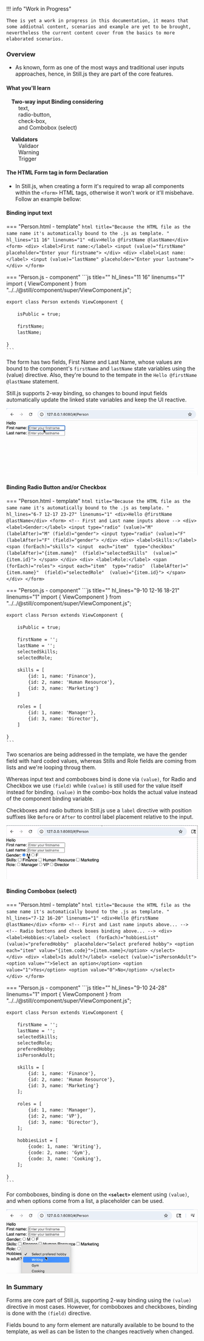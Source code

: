 !!! info "Work in Progress"

    Thee is yet a work in progress in this documentation, it means that some addiotnal content, scenarios and example are yet to be brought, nevertheless the current content cover from the basics to more elaborated scenarios.

### Overview
- As known, form as one of the most ways and traditional user inputs approaches, hence, in Still.js they are part of the core features.


#### What you'll learn

<b> &nbsp;&nbsp;&nbsp; Two-way input Binding considering </b>
	<br> &nbsp;&nbsp;&nbsp; &nbsp;&nbsp;&nbsp; text, 
	<br> &nbsp;&nbsp;&nbsp; &nbsp;&nbsp;&nbsp; radio-button, 
	<br> &nbsp;&nbsp;&nbsp; &nbsp;&nbsp;&nbsp; check-box,
	<br> &nbsp;&nbsp;&nbsp; &nbsp;&nbsp;&nbsp; and Combobox (select)

<p></p>
<b> &nbsp;&nbsp;&nbsp; Validators </b>
	<br> &nbsp;&nbsp;&nbsp; &nbsp;&nbsp;&nbsp; Validaor
	<br> &nbsp;&nbsp;&nbsp; &nbsp;&nbsp;&nbsp; Warning
	<br> &nbsp;&nbsp;&nbsp; &nbsp;&nbsp;&nbsp; Trigger

<br>

#### The HTML Form tag in form Declaration
- In Still.js, when creating a form it's required to wrap all components within the `<form>` HTML tags, otherwise it won't work or it'll misbehave. Follow an example bellow:



#### Binding input text

=== "Person.html - template"
	```html title="Because the HTML file as the same name it's automatically bound to the .js as template. " hl_lines="11 16" linenums="1"
	<div>Hello @firstName @lastName</div>
	<form>
		<div>
			<label>First name:</label>
			<input (value)="firstName" placeholder="Enter your firstname">
		</div>
		<div>
			<label>Last name:</label>
			<input (value)="lastName" placeholder="Enter your lastname">
		</div>
	</form>
	```


=== "Person.js - component"
	```js title="" hl_lines="11 16" linenums="1"
    import { ViewComponent } from "../../@still/component/super/ViewComponent.js";

    export class Person extends ViewComponent {

        isPublic = true;

		firstName;
		lastName;

    }
	```

The form has two fields, First Name and Last Name, whose values are bound to the component's `firstName` and `lastName` state variables using the (value) directive. Also, they're bound to the tempate in the `Hello @firstName @lastName` statement.

Still.js supports 2-way binding, so changes to bound input fields automatically update the linked state variables and keep the UI reactive.


![Project Structure](assets/img/input-binding.gif)





#### Binding Radio Button and/or Checkbox

=== "Person.html - template"
	```html title="Because the HTML file as the same name it's automatically bound to the .js as template. " hl_lines="6-7 12-17 23-27" linenums="1"
	<div>Hello @firstName @lastName</div>
	<form>
		<!-- First and Last name inputs above -->
		<div>
			<label>Gender:</label>
			<input type="radio" (value)="M" (labelAfter)="M" (field)="gender">
			<input type="radio" (value)="F" (labelAfter)="F" (field)="gender">
		</div>
		<div>
			<label>Skills:</label>
			<span (forEach)="skills">
				<input 
					each="item" 
					type="checkbox" 
					(labelAfter)="{item.name}" 
					(field)="selectedSkills" 
					(value)="{item.id}">
			</span>
		</div>
		<div>
			<label>Role:</label>
			<span (forEach)="roles">
				<input each="item" 
					type="radio" 
					(labelAfter)="{item.name}" 
					(field)="selectedRole" 
					(value)="{item.id}">
			</span>	
		</div>
	</form>
	```


=== "Person.js - component"
	```js title="" hl_lines="9-10 12-16 18-21" linenums="1"
    import { ViewComponent } from "../../@still/component/super/ViewComponent.js";

	export class Person extends ViewComponent {

		isPublic = true;

		firstName = '';
		lastName = '';
		selectedSkills;
		selectedRole;

		skills = [
			{id: 1, name: 'Finance'}, 
			{id: 2, name: 'Human Resource'}, 
			{id: 3, name: 'Marketing'}
		]

		roles = [
			{id: 1, name: 'Manager'}, 
			{id: 3, name: 'Director'}, 
		]

	}
	```

Two scenarios are being addressed in the template, we have the gender field with hard coded values, whereas Stills and Role fields are coming from lists and we're looping throug them.

Whereas input text and comboboxes bind is done via `(value)`, for Radio and Checkbox we use `(field)` while `(value)` is still used for the value itself instead for binding. `(value)` in the combo-box holds the actual value instead of the component binding variable.

Checkboxes and radio buttons in Still.js use a `label` directive with position suffixes like `Before` or `After` to control label placement relative to the input.

![Project Structure](assets/img/radio-checkbod.gif)




#### Binding Combobox (select)

=== "Person.html - template"
	```html title="Because the HTML file as the same name it's automatically bound to the .js as template. " hl_lines="7-12 16-20" linenums="1"
	<div>Hello @firstName @lastName</div>
	<form>
		<!-- First and Last name inputs above... -->
		<!-- Radio buttons and check boxes binding above... -->
		<div>
			<label>Hobbies:</label>
			<select 
				(forEach)="hobbiesList" 
				(value)="preferedHobby" 
				placeholder="Select prefered hobby">
				<option each="item" value="{item.code}">{item.name}</option>
			</select>	
		</div>
		<div>
			<label>Is adult?</label>
			<select (value)="isPersonAdult">
				<option value="">Select an option</option>
				<option value="1">Yes</option>
				<option value="0">No</option>
			</select>	
		</div>
	</form>
	```


=== "Person.js - component"
	```js title="" hl_lines="9-10 24-28" linenums="1"
    import { ViewComponent } from "../../@still/component/super/ViewComponent.js";

	export class Person extends ViewComponent {

		firstName = '';
		lastName = '';
		selectedSkills;
		selectedRole;
		preferedHobby;
		isPersonAdult;

		skills = [
			{id: 1, name: 'Finance'}, 
			{id: 2, name: 'Human Resource'}, 
			{id: 3, name: 'Marketing'}
		];

		roles = [
			{id: 1, name: 'Manager'}, 
			{id: 2, name: 'VP'}, 
			{id: 3, name: 'Director'}, 
		];

		hobbiesList = [
			{code: 1, name: 'Writing'},
			{code: 2, name: 'Gym'},
			{code: 3, name: 'Cooking'},
		];

	}
	```

For comboboxes, binding is done on the <b>`<select>`</b> element using `(value)`, and when options come from a list, a placeholder can be used.

![Project Structure](assets/img/combo-box.gif)


### In Summary
Forms are core part of Still.js, supporting 2-way binding using the `(value)` directive in most cases. However, for comboboxes and checkboxes, binding is done with the `(field)` directive.

Fields bound to any form element are naturally available to be bound to the template, as well as can be listen to the changes reactively when changed.